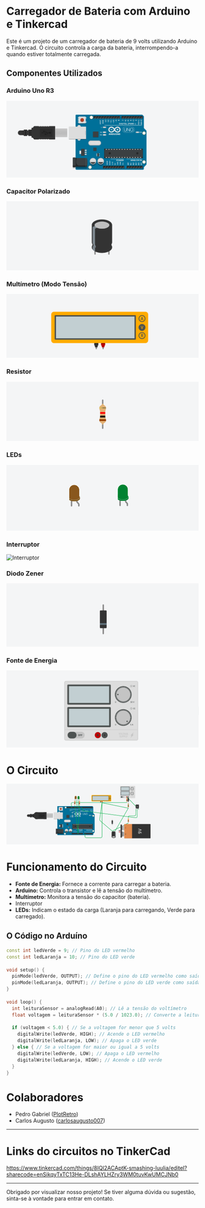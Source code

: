 # Carregador de Bateria com Arduino e Tinkercad
Este é um projeto de um carregador de bateria de 9 volts utilizando Arduino e Tinkercad. O circuito controla a carga da bateria, interrompendo-a quando estiver totalmente carregada.


## Componentes Utilizados

### Arduino Uno R3

![Arduino Uno R3](https://github.com/PlotRetro/Battery-Charger-Arduino/blob/main/assets/images/Arduino_Uno_R3.PNG)

### Capacitor Polarizado

![Capacitor Polarizado](https://github.com/PlotRetro/Battery-Charger-Arduino/blob/main/assets/images/Capacitor_Polarizado.PNG)

### Multímetro (Modo Tensão)

![Multímetro](https://github.com/PlotRetro/Battery-Charger-Arduino/blob/main/assets/images/Multimetro.PNG)

### Resistor

![Resistor](https://github.com/PlotRetro/Battery-Charger-Arduino/blob/main/assets/images/Resistor.PNG)

### LEDs

![LEDs](https://github.com/PlotRetro/Battery-Charger-Arduino/blob/main/assets/images/LEDs.PNG)

### Interruptor

![Interruptor](https://github.com/PlotRetro/Battery-Charger-Arduino/blob/main/assets/images/Interruptor.PNG)

### Diodo Zener

![Diodo Zener](https://github.com/PlotRetro/Battery-Charger-Arduino/blob/main/assets/images/Diodo_Zener.PNG)

### Fonte de Energia

![Fonte de Energia](https://github.com/PlotRetro/Battery-Charger-Arduino/blob/main/assets/images/Fonte_Energia.PNG)

# O Circuito

![Circuito](https://github.com/PlotRetro/Battery-Charger-Arduino/blob/main/assets/images/Circuito.png)


# Funcionamento do Circuito
- **Fonte de Energia:** Fornece a corrente para carregar a bateria.
- **Arduino:** Controla o transistor e lê a tensão do multímetro.
- **Multímetro:** Monitora a tensão do capacitor (bateria).
- Interruptor
- **LEDs:** Indicam o estado da carga (Laranja para carregando, Verde para carregado).

## O Código no Arduíno

```cpp
const int ledVerde = 9; // Pino do LED vermelho
const int ledLaranja = 10; // Pino do LED verde

void setup() {
  pinMode(ledVerde, OUTPUT); // Define o pino do LED vermelho como saída
  pinMode(ledLaranja, OUTPUT); // Define o pino do LED verde como saída
}

void loop() {
  int leituraSensor = analogRead(A0); // Lê a tensão do voltímetro
  float voltagem = leituraSensor * (5.0 / 1023.0); // Converte a leitura para volts

  if (voltagem < 5.0) { // Se a voltagem for menor que 5 volts
    digitalWrite(ledVerde, HIGH); // Acende o LED vermelho
    digitalWrite(ledLaranja, LOW); // Apaga o LED verde
  } else { // Se a voltagem for maior ou igual a 5 volts
    digitalWrite(ledVerde, LOW); // Apaga o LED vermelho
    digitalWrite(ledLaranja, HIGH); // Acende o LED verde
  }
}
```

# Colaboradores

- Pedro Gabriel ([PlotRetro](https://github.com/PlotRetro))
- Carlos Augusto ([carlosaugusto007](https://github.com/carlosaugusto007))

---
# Links do circuitos no TinkerCad 

https://www.tinkercad.com/things/8IQl2ACAptK-smashing-luulia/editel?sharecode=enSikqyTxTC13He-DLshAYLHZry3WM0tuvKwUMCJNb0

---

Obrigado por visualizar nosso projeto! Se tiver alguma dúvida ou sugestão, sinta-se à vontade para entrar em contato.

